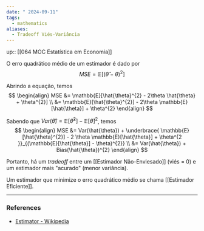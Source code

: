 ```yaml
---
date: " 2024-09-11"
tags:
  - mathematics
aliases:
  - Tradeoff Viés-Variância
---
```


up:: [[064 MOC Estatística em Economia]]

O erro quadrático médio de um estimador é dado por
$$
MSE = \mathbb{E}[(\hat{\theta} - \theta)^{2}]
$$

Abrindo a equação, temos
$$
\begin{align}
MSE &= \mathbb{E}[\hat{\theta}^{2} - 2\theta \hat{\theta} + \theta^{2}] \\
&= \mathbb{E}[\hat{\theta}^{2}] - 2\theta \mathbb{E}[\hat{\theta}] + \theta^{2}
\end{align}
$$

Sabendo que $Var(\hat{\theta}) = \mathbb{E}[\hat{\theta}^{2}] - \mathbb{E}[\hat{\theta}]^{2}$, temos
$$
\begin{align}
MSE &= Var(\hat{\theta}) + \underbrace{ \mathbb{E}[\hat{\theta}^{2}] - 2 \theta \mathbb{E}[\hat{\theta}] + \theta^{2 }}_{(\mathbb{E}[\hat{\theta}] - \theta)^{2}} \\
&= Var(\hat{\theta}) + Bias(\hat{\theta})^{2}
\end{align}
$$

Portanto, há um *tradeoff* entre um [[Estimador Não-Enviesado]] (viés = 0) e um estimador mais "acurado" (menor variância). 

Um estimador que minimize o erro quadrático médio se chama [[Estimador Eficiente]].

---
### References
- [Estimator - Wikipedia](https://en.wikipedia.org/wiki/Estimator#Relationships_among_the_quantities)